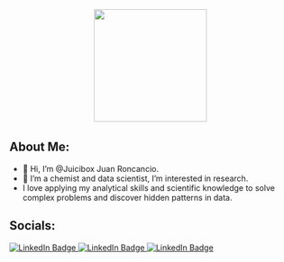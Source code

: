 <div id="header" align="center">
  <img src="https://media.giphy.com/media/doXBzUFJRxpaUbuaqz/giphy.gif" width="200"/>
  <img src="https://komarev.com/ghpvc/?username=Juicibox&style=flat-square&color=blue" alt=""/>
</div>

## About Me:
- 👋 Hi, I’m @Juicibox Juan Roncancio.
- 👀 I’m a chemist and data scientist, I’m interested in research.
- I love applying my analytical skills and scientific knowledge to solve complex problems and discover hidden patterns in data.

## Socials:
<div id="badges">
  <a href="https://www.linkedin.com/in/juan-roncancio01">
    <img src="https://img.shields.io/badge/LinkedIn-blue?style=for-the-badge&logo=linkedin&logoColor=white" alt="LinkedIn Badge"/>
  </a>  
  <a href="https://juicibox.github.io/">
    <img src="https://img.shields.io/badge/Portafolio-black?style=for-the-badge&logo=dependabot&logoColor=white" alt="LinkedIn Badge"/>
  </a>  
  <a href="https://www.kaggle.com/juicibox7">
    <img src="https://img.shields.io/badge/Kaggle-blue?style=for-the-badge&logo=Kaggle&logoColor=white" alt="LinkedIn Badge"/>
  </a> 
</div>



<!---
Juan is a ✨ special ✨ repository because its `README.md` (this file) appears on your GitHub profile.
You can click the Preview link to take a look at your changes.
--->
